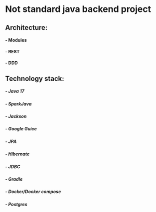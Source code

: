 # Not standard java backend project

## Architecture:
#### - Modules
#### - REST
#### - DDD

## Technology stack:
##### - Java 17
##### - SparkJava
##### - Jackson
##### - Google Guice
##### - JPA
##### - Hibernate
##### - JDBC
##### - Gradle
##### - Docker/Docker compose
##### - Postgres